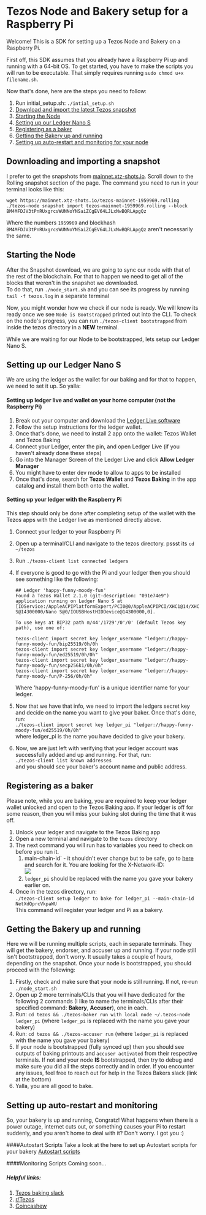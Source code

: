 # Tezos Node and Bakery setup for a Raspberry Pi

Welcome!
This is a SDK for setting up a Tezos Node and Bakery on a Raspberry Pi.

First off, this SDK assumes that you already have a Raspberry Pi up and running with a 64-bit OS.
To get started, you have to make the scripts you will run to be executable. That simply requires
running ```sudo chmod u+x filename.sh```.

Now that's done, here are the steps you need to follow:
1. Run initial_setup.sh: ```./intial_setup.sh```
2. [Download and import the latest Tezos snapshot](#downloading-and-importing-a-snapshot)
3. [Starting the Node](#starting-the-node)
4. [Setting up our Ledger Nano S](#setting-up-our-ledger-nano-s)
5. [Registering as a baker](#registering-as-a-baker)
6. [Getting the Bakery up and running](#getting-the-bakery-up-and-running)
7. [Setting up auto-restart and monitoring for your node](#setting-up-auto-restart-and-monitoring)



## Downloading and importing a snapshot
I prefer to get the snapshots from [mainnet.xtz-shots.io](https://mainnet.xtz-shots.io/). Scroll down to the Rolling snapshot section of the page. The command you need to run in your terminal looks like this:
```
wget https://mainnet.xtz-shots.io/tezos-mainnet-1959969.rolling
./tezos-node snapshot import tezos-mainnet-1959969.rolling --block BM4MFDJV3tPnRUxgrcsWUNNoYNSaiZCgEV64LJLxNwBQRLApgQz
```

Where the numbers `1959969` and blockhash `BM4MFDJV3tPnRUxgrcsWUNNoYNSaiZCgEV64LJLxNwBQRLApgQz` aren't necessarily the same.

## Starting the Node
After the Snapshot download, we are going to sync our node with that of the rest of the blockchain. For that to happen we need to get all of the blocks that weren't in the snapshot we downloaded.  
To do that, run `./node_start.sh` and you can see its progress by running `tail -f tezos.log` in a separate terminal

Now, you might wonder how we check if our node is ready. We will know its ready once we see ```Node is Bootstrapped``` printed out into the CLI. To check on the node's progress, you can run ```./tezos-client bootstrapped``` from inside the tezos directory in a **NEW** terminal.

While we are waiting for our Node to be bootstrapped, lets setup our Ledger Nano S.


## Setting up our Ledger Nano S
We are using the ledger as the wallet for our baking and for that to happen, we need to set it up. So yalla:

#### Setting up ledger live and wallet on your home computer (not the Raspberry Pi)
1. Break out your computer and download the [Ledger Live software](https://www.ledger.com/ledger-live/download)
2. Follow the setup instructions for the ledger wallet.
3. Once that's done, we need to install 2 app onto the wallet: Tezos Wallet and Tezos Baking
4. Connect your Ledger, enter the pin, and open Ledger Live (if you haven't already done these steps)
5. Go into the Manager Screen of the Ledger Live and click **Allow Ledger Manager**
6. You might have to enter dev mode to allow to apps to be installed
7. Once that's done, search for **Tezos Wallet** and **Tezos Baking** in the app catalog and install them both onto the wallet.

#### Setting up your ledger with the Raspberry Pi
This step should only be done after completing setup of the wallet with the Tezos apps with the Ledger live as mentioned directly above.
1. Connect your ledger to your Raspberry Pi
2. Open up a terminal/CLI and navigate to the tezos directory. pssst its ```cd ~/tezos```
3. Run ```./tezos-client list connected ledgers```
4. If everyone is good to go with the Pi and your ledger then you should see something like the following:
    ```
   ## Ledger 'happy-funny-moody-fun'
   Found a Tezos Wallet 2.1.0 (git-description: "091e74e9") application running on Ledger Nano S at  
   [IOService:/AppleACPIPlatformExpert/PCI0@0/AppleACPIPCI/XHC1@14/XHC1@14000000/HS03@14300000/Nano  
   S@14300000/Nano S@0/IOUSBHostHIDDevice@14300000,0].  
   
   To use keys at BIP32 path m/44'/1729'/0'/0' (default Tezos key path), use one of:
   
   tezos-client import secret key ledger_username "ledger://happy-funny-moody-fun/bip25519/0h/0h
   tezos-client import secret key ledger_username "ledger://happy-funny-moody-fun/ed25519/0h/0h"
   tezos-client import secret key ledger_username "ledger://happy-funny-moody-fun/secp256k1/0h/0h"
   tezos-client import secret key ledger_username "ledger://happy-funny-moody-fun/P-256/0h/0h"
   ```
   Where 'happy-funny-moody-fun' is a unique identifier name for your ledger.  


5. Now that we have that info, we need to import the ledgers secret key and decide on the name you want to give your baker.
Once that's done, run:   
```./tezos-client import secret key ledger_pi "ledger://happy-funny-moody-fun/ed25519/0h/0h"```  
where ledger_pi is the name you have decided to give your bakery.
6. Now, we are just left with verifying that your ledger account was successfully added and up and running. For that, run:  
```./tezos-client list known addresses```  
and you should see your baker's account name and public address.  
  
## Registering as a baker
Please note, while you are baking, you are required to keep your ledger wallet unlocked and open to the Tezos Baking app. If your ledger is off for some reason, then you will miss your baking slot during the time that it was off.  
1. Unlock your ledger and navigate to the Tezos Baking app
2. Open a new terminal and navigate to the `tezos` directory
3. The next command you will run has to variables you need to check on before you run it.
   1. main-chain-id` - it shouldn't ever change but to be safe, go to [here](https://tzstats.com/docs/api#tezos-api) and search for it. You are looking for the X-Network-ID:  
   ![](./images/mainchainid.png)
   2. `ledger_pi` should be replaced with the name you gave your bakery earlier on.
4. Once in the tezos directory, run:  
`./tezos-client setup ledger to bake for ledger_pi --main-chain-id NetXdQprcVkpaWU`  
This command will register your ledger and Pi as a bakery.


## Getting the Bakery up and running
Here we will be running multiple scripts, each in separate terminals. They will get the bakery, endorser, and accuser up and running. If your node still isn't bootstrapped, don't worry. It usually takes a couple of hours, depending on the snapshot. Once your node is bootstrapped, you should proceed with the following:
1. Firstly, check and make sure that your node is still running. If not, re-run `./node_start.sh`
2. Open up 2 more terminals/CLIs that you will have dedicated for the following 2 commands (I like to name the terminals/CLIs after their specified command: **Bakery**, **Accuser**), one in each.
3. Run: ```cd tezos && ./tezos-baker run with local node ~/.tezos-node ledger_pi``` (where `ledger_pi` is replaced with the name you gave your bakery)
4. Run: ```cd tezos && ./tezos-accuser run``` (where `ledger_pi` is replaced with the name you gave your bakery)
5. If your node is bootstrapped (fully synced up) then you should see outputs of baking printouts and `accuser activated` from their respective terminals. If not and your node **IS** bootstrapped, then try to debug and make sure you did all the steps correctly and in order. If you encounter any issues, feel free to reach out for help in the Tezos Bakers slack (link at the bottom) 
6. Yalla, you are all good to bake.


## Setting up auto-restart and monitoring
So, your bakery is up and running, Congratz! What happens when there is a power outage, internet cuts out, or something causes your Pi to restart suddenly, and you aren't home to deal with it? Don't worry. I got you :)  
  
####Autostart Scripts
Take a look at the here to set up Autostart scripts for your bakery [Autostart scripts](./AutoStartScripts/AutoStartScripts.md)

####Monitoring Scripts
Coming soon...


##### Helpful links:
1. [Tezos baking slack](https://tezos-kiln.org/joinbakingslack)
2. [r/Tezos](https://www.reddit.com/r/tezos/)
3. [Coincashew](https://www.coincashew.com/coins/overview-xtz/guide-how-to-setup-a-baker/monitoring-and-autostart)
